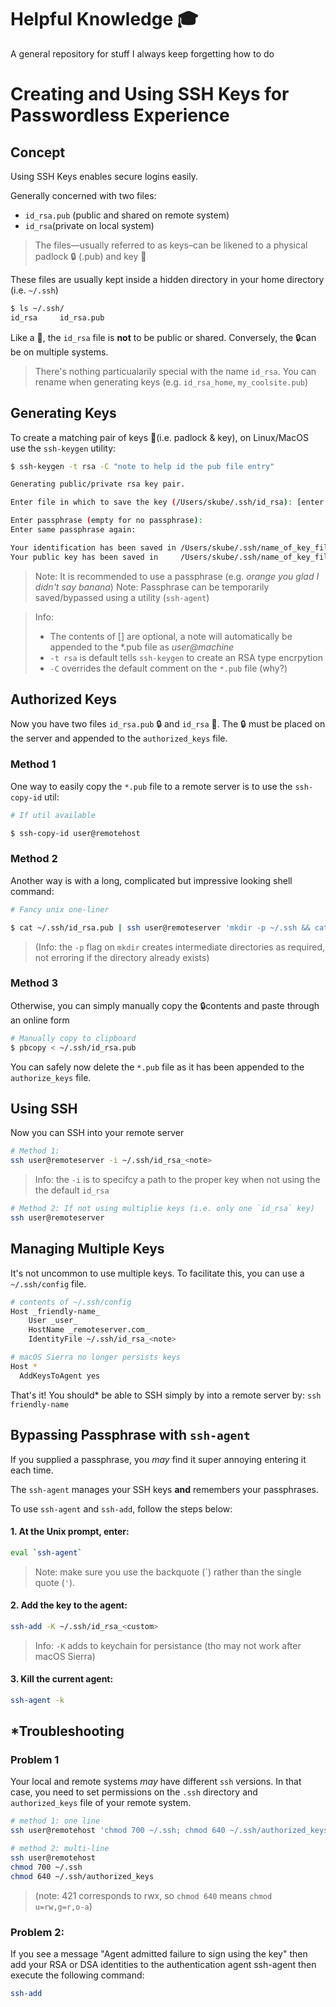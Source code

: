 # Helpful Knowledge 🎓

A general repository for stuff I always keep forgetting how to do

# Creating and Using SSH Keys for Passwordless Experience

## Concept
Using SSH Keys enables secure logins easily.

Generally concerned with two files:
- `id_rsa.pub` (public and shared on remote system)
- `id_rsa`(private on local system)

> The files—usually referred to as keys–can be likened to a physical padlock 🔒 (.pub) and key 🔑

These files are usually kept inside a hidden directory in your home directory (i.e. `~/.ssh`)

```sh
$ ls ~/.ssh/
id_rsa     id_rsa.pub
```
Like a 🔑, the `id_rsa` file is **not** to be public or shared.
Conversely, the 🔒can be on multiple systems.

> There's nothing particualarily special with the name `id_rsa`. 
> You can rename when generating keys (e.g. `id_rsa_home`, `my_coolsite.pub`)

## Generating Keys

To create a matching pair of keys 🔐(i.e. padlock & key), on Linux/MacOS use the `ssh-keygen` utility:

```sh
$ ssh-keygen -t rsa -C "note to help id the pub file entry"

Generating public/private rsa key pair.

Enter file in which to save the key (/Users/skube/.ssh/id_rsa): [enter some descriptive note] name_of_key_file

Enter passphrase (empty for no passphrase):
Enter same passphrase again:

Your identification has been saved in /Users/skube/.ssh/name_of_key_file
Your public key has been saved in     /Users/skube/.ssh/name_of_key_file.pub
```

> Note: It is recommended to use a passphrase (e.g. _orange you glad I didn't say banana_)
> Note: Passphrase can be temporarily saved/bypassed using a utility (`ssh-agent`)

> Info: 
> - The contents of [] are optional, a note will automatically be appended to the *.pub file as _user@machine_ 
> - `-t rsa` is default tells `ssh-keygen` to create an RSA type encrpytion
> - `-C` overrides the default comment on the `*.pub` file (why?)

## Authorized Keys

Now you have two files `id_rsa.pub` 🔒 and `id_rsa` 🔑. The 🔒 must be placed on the server and appended to the `authorized_keys` file.

### Method 1

One way to easily copy the `*.pub` file to a remote server is to use the `ssh-copy-id` util:

```sh
# If util available

$ ssh-copy-id user@remotehost
```

### Method 2

Another way is with a long, complicated but impressive looking shell command:

```sh
# Fancy unix one-liner

$ cat ~/.ssh/id_rsa.pub | ssh user@remoteserver 'mkdir -p ~/.ssh && cat >>  ~/.ssh/authorized_keys'
```
> (Info: the `-p` flag on `mkdir` creates intermediate directories as required, not erroring if the directory already exists)

### Method 3

Otherwise, you can simply manually copy the 🔒contents and paste through an online form

```sh
# Manually copy to clipboard 
$ pbcopy < ~/.ssh/id_rsa.pub
```

You can safely now delete the `*.pub` file as it has been appended to the `authorize_keys` file.

## Using SSH

Now you can SSH into your remote server
```sh
# Method 1: 
ssh user@remoteserver -i ~/.ssh/id_rsa_<note>
```

> Info: the `-i` is to specifcy a path to the proper key when not using the the default `id_rsa`

```sh
# Method 2: If not using multiplie keys (i.e. only one `id_rsa` key)
ssh user@remoteserver
```

## Managing Multiple Keys

It's not uncommon to use multiple keys. To facilitate this, you can use a `~/.ssh/config` file. 

```sh
# contents of ~/.ssh/config
Host _friendly-name_
    User _user_
    HostName _remoteserver.com_
    IdentityFile ~/.ssh/id_rsa_<note>

# macOS Sierra no longer persists keys
Host *
  AddKeysToAgent yes
```

That's it! You should* be able to SSH simply by into a remote server by: `ssh friendly-name`

## Bypassing Passphrase with `ssh-agent`

If you supplied a passphrase, you _may_ find it super annoying entering it each time.

The `ssh-agent` manages your SSH keys **and** remembers your passphrases.

To use `ssh-agent` and `ssh-add`, follow the steps below:

#### 1. At the Unix prompt, enter:

```sh
eval `ssh-agent`
```
> Note: make sure you use the backquote (\`) rather than the single quote (`'`).

#### 2. Add the key to the agent:

```sh
ssh-add -K ~/.ssh/id_rsa_<custom>
```
> Info: `-K` adds to keychain for persistance (tho may not work after macOS Sierra)

#### 3. Kill the current agent:

```sh
ssh-agent -k
```

## *Troubleshooting

### Problem 1

Your local and remote systems _may_ have different `ssh` versions. In that case, you need to set permissions on the `.ssh` directory and `authorized_keys` file of your remote system.

```sh
# method 1: one line
ssh user@remotehost 'chmod 700 ~/.ssh; chmod 640 ~/.ssh/authorized_keys'
```

```sh
# method 2: multi-line 
ssh user@remotehost
chmod 700 ~/.ssh
chmod 640 ~/.ssh/authorized_keys
```
> (note: 421 corresponds to rwx, so `chmod 640` means `chmod u=rw,g=r,o-a`)

### Problem 2:

If you see a message "Agent admitted failure to sign using the key" then add your RSA or DSA identities to the authentication agent ssh-agent then execute the following command:

```sh
ssh-add
```
